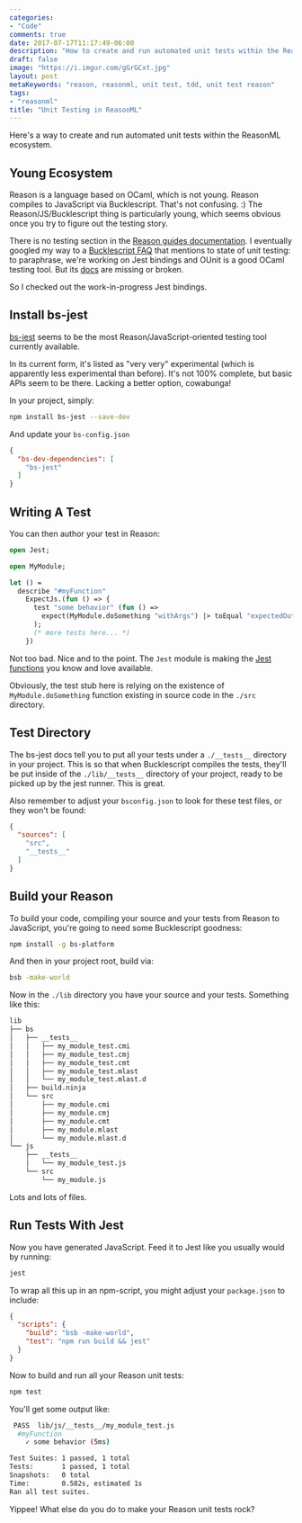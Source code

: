 ```yaml
---
categories:
- "Code"
comments: true
date: 2017-07-17T11:17:49-06:00
description: "How to create and run automated unit tests within the ReasonML ecosystem."
draft: false
image: "https://i.imgur.com/gGrGCxt.jpg"
layout: post
metaKeywords: "reason, reasonml, unit test, tdd, unit test reason"
tags:
- "reasonml"
title: "Unit Testing in ReasonML"
---
```


Here's a way to create and run automated unit tests within the ReasonML ecosystem.

<!--more-->

## Young Ecosystem

Reason is a language based on OCaml, which is not young.  Reason compiles to JavaScript via Bucklescript.  That's not confusing. :)  The Reason/JS/Bucklescript thing is particularly young, which seems obvious once you try to figure out the testing story.

There is no testing section in the [Reason guides documentation](https://reasonml.github.io/guide/). I eventually googled my way to a [Bucklescript FAQ](https://github.com/BuckleTypes/wiki) that mentions to state of unit testing: to paraphrase, we're working on Jest bindings and OUnit is a good OCaml testing tool.  But its [docs](http://ounit.forge.ocamlcore.org/) are missing or broken.

So I checked out the work-in-progress Jest bindings.

## Install bs-jest

[bs-jest](https://github.com/BuckleTypes/bs-jest) seems to be the most Reason/JavaScript-oriented testing tool currently available. 

In its current form, it's listed as "very very" experimental (which is apparently less experimental than before).  It's not 100% complete, but basic APIs seem to be there.  Lacking a better option, cowabunga!

In your project, simply:

```bash
npm install bs-jest --save-dev
```

And update your `bs-config.json`

```json
{
  "bs-dev-dependencies": [
    "bs-jest"
  ]
}
```

## Writing A Test

You can then author your test in Reason:

```ocaml
open Jest;

open MyModule;

let () =
  describe "#myFunction"
    ExpectJs.(fun () => {
      test "some behavior" (fun () => 
        expect(MyModule.doSomething "withArgs") |> toEqual "expectedOutput"
      );
      (* more tests here... *)
    })
```

Not too bad.  Nice and to the point.  The `Jest` module is making the [Jest functions](https://facebook.github.io/jest/docs/expect.html) you know and love available.

Obviously, the test stub here is relying on the existence of `MyModule.doSomething` function existing in source code in the `./src` directory.

## Test Directory

The bs-jest docs tell you to put all your tests under a `./__tests__` directory in your project.  This is so that when Bucklescript compiles the tests, they'll be put inside of the `./lib/__tests__` directory of your project, ready to be picked up by the jest runner. This is great. 

Also remember to adjust your `bsconfig.json` to look for these test files, or they won't be found:

```json
{
  "sources": [
    "src",
    "__tests__"
  ]
}
```

## Build your Reason

To build your code, compiling your source and your tests from Reason to JavaScript, you're going to need some Bucklescript goodness:

```bash
npm install -g bs-platform
```

And then in your project root, build via:

```bash
bsb -make-world
```

Now in the `./lib` directory you have your source and your tests.  Something like this:

```txt
lib
├── bs
│   ├── __tests__
│   │   ├── my_module_test.cmi
│   │   ├── my_module_test.cmj
│   │   ├── my_module_test.cmt
│   │   ├── my_module_test.mlast
│   │   └── my_module_test.mlast.d
│   ├── build.ninja
│   └── src
│       ├── my_module.cmi
│       ├── my_module.cmj
│       ├── my_module.cmt
│       ├── my_module.mlast
│       └── my_module.mlast.d
└── js
    ├── __tests__
    │   └── my_module_test.js
    └── src
        └── my_module.js
```

Lots and lots of files.

## Run Tests With Jest

Now you have generated JavaScript.  Feed it to Jest like you usually would by running:

```bash
jest
```

To wrap all this up in an npm-script, you might adjust your `package.json` to include:

```json
{
  "scripts": {
    "build": "bsb -make-world",
    "test": "npm run build && jest"
  }
}
```

Now to build and run all your Reason unit tests:

```bash
npm test
```

You'll get some output like:

```bash
 PASS  lib/js/__tests__/my_module_test.js
  #myFunction
    ✓ some behavior (5ms)

Test Suites: 1 passed, 1 total
Tests:       1 passed, 1 total
Snapshots:   0 total
Time:        0.582s, estimated 1s
Ran all test suites.
```

Yippee!  What else do you do to make your Reason unit tests rock?


